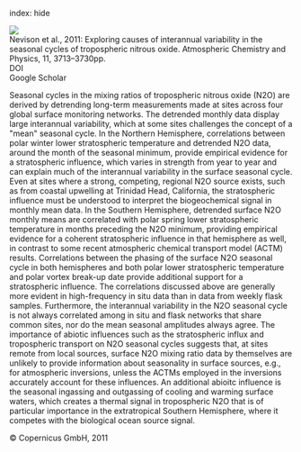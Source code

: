 index: hide

<div class="Citation">
    <div class="Citation-thumb CitationThumb-linked"  data-href="https://doi.org/10.5194/acp-11-3713-2011">
      <img src="https://static.claimspace.cloud/climate-study-static/refs/thumbs/6/Nevison_et_al_2011-thumb.png" />
    </div>

  <div class="Citation-body">
    <div class="Citation-text">Nevison et al., 2011: Exploring causes of interannual variability in the seasonal cycles of tropospheric nitrous oxide. <span class="Article-journal">Atmospheric Chemistry and Physics, </span><span class="Article-volume">11, </span>3713–3730pp.</div>
    <div class="Citation-links">
      <div class="CitationLink" data-href="https://doi.org/10.5194/acp-11-3713-2011">
        <div class="CitationLink-icon CitationLink-Doi"></div>
        <div class="CitationLink-text">DOI</div>
      </div>
      <div class="CitationLink" data-href="https://scholar.google.com/scholar?q=10.5194/acp-11-3713-2011">
        <div class="CitationLink-icon CitationLink-Scholar"></div>
        <div class="CitationLink-text">Google Scholar</div>
      </div>
    </div>
  </div>
</div>

Seasonal cycles in the mixing ratios of tropospheric nitrous oxide (N2O) are derived by detrending long-term measurements made at sites across four global surface monitoring networks. The detrended monthly data display large interannual variability, which at some sites challenges the concept of a "mean" seasonal cycle. In the Northern Hemisphere, correlations between polar winter lower stratospheric temperature and detrended N2O data, around the month of the seasonal minimum, provide empirical evidence for a stratospheric influence, which varies in strength from year to year and can explain much of the interannual variability in the surface seasonal cycle. Even at sites where a strong, competing, regional N2O source exists, such as from coastal upwelling at Trinidad Head, California, the stratospheric influence must be understood to interpret the biogeochemical signal in monthly mean data. In the Southern Hemisphere, detrended surface N2O monthly means are correlated with polar spring lower stratospheric temperature in months preceding the N2O minimum, providing empirical evidence for a coherent stratospheric influence in that hemisphere as well, in contrast to some recent atmospheric chemical transport model (ACTM) results. Correlations between the phasing of the surface N2O seasonal cycle in both hemispheres and both polar lower stratospheric temperature and polar vortex break-up date provide additional support for a stratospheric influence. The correlations discussed above are generally more evident in high-frequency in situ data than in data from weekly flask samples. Furthermore, the interannual variability in the N2O seasonal cycle is not always correlated among in situ and flask networks that share common sites, nor do the mean seasonal amplitudes always agree. The importance of abiotic influences such as the stratospheric influx and tropospheric transport on N2O seasonal cycles suggests that, at sites remote from local sources, surface N2O mixing ratio data by themselves are unlikely to provide information about seasonality in surface sources, e.g., for atmospheric inversions, unless the ACTMs employed in the inversions accurately account for these influences. An additional abioitc influence is the seasonal ingassing and outgassing of cooling and warming surface waters, which creates a thermal signal in tropospheric N2O that is of particular importance in the extratropical Southern Hemisphere, where it competes with the biological ocean source signal.

<div class="Citation-copy">
&copy; Copernicus GmbH, 2011
</div>